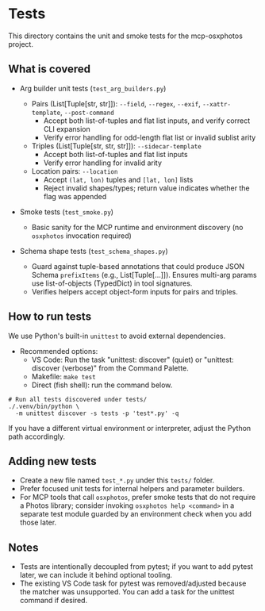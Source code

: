 # Tests

This directory contains the unit and smoke tests for the mcp-osxphotos project.

## What is covered

- Arg builder unit tests (`test_arg_builders.py`)
  - Pairs (List[Tuple[str, str]]):
    `--field`, `--regex`, `--exif`, `--xattr-template`, `--post-command`
    - Accept both list-of-tuples and flat list inputs, and verify
      correct CLI expansion
    - Verify error handling for odd-length flat list or invalid
      sublist arity
  - Triples (List[Tuple[str, str, str]]): `--sidecar-template`
    - Accept both list-of-tuples and flat list inputs
    - Verify error handling for invalid arity
  - Location pairs: `--location`
    - Accept `(lat, lon)` tuples and `[lat, lon]` lists
    - Reject invalid shapes/types; return value indicates whether the flag was appended
- Smoke tests (`test_smoke.py`)
  - Basic sanity for the MCP runtime and environment discovery
    (no `osxphotos` invocation required)

- Schema shape tests (`test_schema_shapes.py`)
  - Guard against tuple-based annotations that could produce JSON Schema
    `prefixItems` (e.g., List[Tuple[...]]). Ensures multi-arg params use
    list-of-objects (TypedDict) in tool signatures.
  - Verifies helpers accept object-form inputs for pairs and triples.

## How to run tests

We use Python's built-in `unittest` to avoid external dependencies.

- Recommended options:
  - VS Code: Run the task "unittest: discover" (quiet) or
    "unittest: discover (verbose)" from the Command Palette.
  - Makefile: `make test`
  - Direct (fish shell): run the command below.

```fish
# Run all tests discovered under tests/
./.venv/bin/python \
  -m unittest discover -s tests -p 'test*.py' -q
```

If you have a different virtual environment or interpreter,
adjust the Python path accordingly.

## Adding new tests

- Create a new file named `test_*.py` under this `tests/` folder.
- Prefer focused unit tests for internal helpers and parameter builders.
- For MCP tools that call `osxphotos`, prefer smoke tests that do not
  require a Photos library; consider invoking
  `osxphotos help <command>` in a separate test module guarded by an
  environment check when you add those later.

## Notes

- Tests are intentionally decoupled from pytest; if you want to add
  pytest later, we can include it behind optional tooling.
- The existing VS Code task for pytest was removed/adjusted because the
  matcher was unsupported. You can add a task for the unittest command
  if desired.
